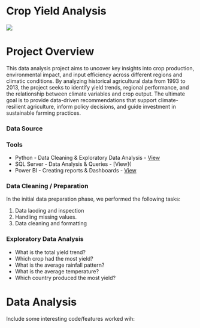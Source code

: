 # Crop Yield Analysis
![](https://github.com/AlfredBoatengDA/Agriculture-Projects/blob/main/crop%20yield%20analysis.jpg)


# Project Overview
This data analysis project aims to uncover key insights into crop production, environmental impact, and input efficiency across different regions and climatic conditions.
By analyzing historical agricultural data from 1993 to 2013, the project seeks to identify yield trends, regional performance,
and the relationship between climate variables and crop output. 
The ultimate goal is to provide data-driven recommendations that support climate-resilient agriculture, inform policy decisions, and guide investment in sustainable farming practices.



### Data Source


### Tools
 - Python - Data Cleaning & Exploratory Data Analysis - [View](https://github.com/AlfredBoatengDA/Agriculture-Projects/blob/main/Data%20Cleaning.ipynb)
 - SQL Server - Data Analysis & Queries - [View](
 - Power BI - Creating reports & Dashboards - [View](https://github.com/AlfredBoatengDA/Agriculture-Projects/blob/main/Crop%20Yield%20Analysis%20Power%20BI%20Dashboard.pbix)


### Data Cleaning / Preparation

In the initial data preparation phase, we performed the following tasks:
1. Data laoding and inspection
2. Handling missing values.
3. Data cleaning and formatting


### Exploratory Data Analysis

- What is the total yield trend?
- Which crop had the most yield?
- What is the average rainfall pattern?
- What is the average temperature?
- Which country produced the most yield?


# Data Analysis
Include some interesting code/features worked wih:
```SQL

























